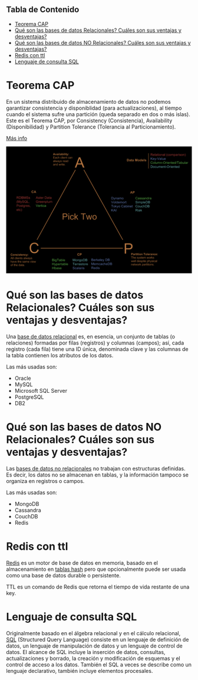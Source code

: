 ## Tabla de Contenido

- [Teorema CAP](#teorema-cap)
- [Qué son las bases de datos Relacionales? Cuáles son sus ventajas y desventajas?](#qué-son-las-bases-de-datos-relacionales-cuáles-son-sus-ventajas-y-desventajas)
- [Qué son las bases de datos NO Relacionales? Cuáles son sus ventajas y desventajas?](#qué-son-las-bases-de-datos-no-relacionales-cuáles-son-sus-ventajas-y-desventajas)
- [Redis con ttl](#Redis-con-ttl)
- [Lenguaje de consulta SQL](#lenguaje-de-consulta-sql)

# Teorema CAP

En un sistema distribuido de almacenamiento de datos no podemos garantizar consistencia y disponiblidad (para actualizaciones), al tiempo cuando el sistema sufre una partición (queda separado en dos o más islas). Este es el Teorema CAP, por Consistency (Consistencia), Availability (Disponibilidad) y Partition Tolerance (Tolerancia al Particionamiento).

[Más info](https://platzi.com/blog/que-es-el-teorema-cap-y-como-elegir-la-base-de-datos-para-tu-proyecto/)

![teorema-cap](imagenes/teorema-cap.png)


# Qué son las bases de datos Relacionales? Cuáles son sus ventajas y desventajas?

Una [base de datos relacional](https://ayudaleyprotecciondatos.es/bases-de-datos/relacional/) es, en esencia, un conjunto de tablas (o relaciones) formadas por filas (registros) y columnas (campos); así, cada registro (cada fila) tiene una ID única, denominada clave y las columnas de la tabla contienen los atributos de los datos.

Las más usadas son:
- Oracle
- MySQL
- Microsoft SQL Server
- PostgreSQL
- DB2


# Qué son las bases de datos NO Relacionales? Cuáles son sus ventajas y desventajas?

Las [bases de datos no relacionales](https://ayudaleyprotecciondatos.es/bases-de-datos/no-relacional/) no trabajan con estructuras definidas. Es decir, los datos no se almacenan en tablas, y la información tampoco se organiza en registros o campos.

Las más usadas son:
- MongoDB
- Cassandra
- CouchDB
- Redis


# Redis con ttl

[Redis](https://redis.io/) es un motor de base de datos en memoria, basado en el almacenamiento en [tablas hash](https://es.wikipedia.org/wiki/Tabla_hash) pero que opcionalmente puede ser usada como una base de datos durable o persistente. 

TTL es un comando de Redis que retorna el tiempo de vida restante de una key. 


# Lenguaje de consulta SQL

Originalmente basado en el álgebra relacional y en el cálculo relacional, [SQL](https://es.wikipedia.org/wiki/SQL) (Structured Query Language) consiste en un lenguaje de definición de datos, un lenguaje de manipulación de datos y un lenguaje de control de datos. El alcance de SQL incluye la inserción de datos, consultas, actualizaciones y borrado, la creación y modificación de esquemas y el control de acceso a los datos. También el SQL a veces se describe como un lenguaje declarativo, también incluye elementos procesales.